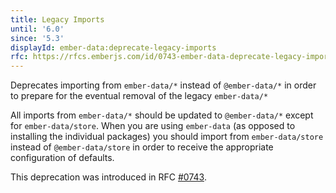 ```yaml
---
title: Legacy Imports
until: '6.0'
since: '5.3'
displayId: ember-data:deprecate-legacy-imports
rfc: https://rfcs.emberjs.com/id/0743-ember-data-deprecate-legacy-imports
---
```


Deprecates importing from `ember-data/*` instead of `@ember-data/*` in order to prepare for the eventual removal of the legacy `ember-data/*`

All imports from `ember-data/*` should be updated to `@ember-data/*` except for `ember-data/store`. When you are using `ember-data` (as opposed to installing the individual packages) you should import from `ember-data/store` instead of `@ember-data/store` in order to receive the appropriate configuration of defaults.

<!-- TODO: gather list of imports that need to be updated -->

This deprecation was introduced in RFC [#0743](https://rfcs.emberjs.com/id/0743-ember-data-deprecate-legacy-imports).